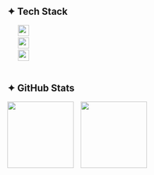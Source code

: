 ## ✦ Tech Stack
<div>
  &nbsp;&nbsp;&nbsp;&nbsp;&nbsp;&nbsp;<img src="https://skillicons.dev/icons?i=javascript,typescript,react,next" height="25"/>
</div>
<div>
  &nbsp;&nbsp;&nbsp;&nbsp;&nbsp;&nbsp;<img src="https://skillicons.dev/icons?i=html,css,sass,tailwindcss,bootstrap" height="25"/>
</div>
<div>
  &nbsp;&nbsp;&nbsp;&nbsp;&nbsp;&nbsp;<img src="https://skillicons.dev/icons?i=figma,photoshop" height="25"/>
</div>

<br>

## ✦ GitHub Stats
<div align="left"> 
  <img src="https://github-readme-stats.vercel.app/api/top-langs/?username=chiyo-an&layout=compact&theme=tokyonight&hide_border=true&bg_color=0D1117" height="150" /> &nbsp;&nbsp;
  <img src="https://github-readme-stats.vercel.app/api?username=chiyo-an&show_icons=true&theme=tokyonight&hide_border=true&bg_color=0D1117" height="150" />
</div>
